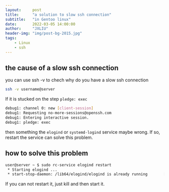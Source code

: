 ```yaml
---
layout:     post
title:      "a solution to slow ssh connection"
subtitle:   "in Gentoo linux"
date:       2022-03-05 14:00:00
author:     "JXLIU"
header-img: "img/post-bg-2015.jpg"
tags:
    - Linux
    - ssh
---
```


## the cause of a slow ssh connection
you can use ssh -v to chech why do you have a slow ssh connection
```bash
ssh -v username@server
```

If it is stucked on the step `pledge: exec`

```bash
debug1: channel 0: new [client-session]
debug1: Requesting no-more-sessions@openssh.com
debug1: Entering interactive session.
debug1: pledge: exec
```

then something the `elogind` or `systemd-logind` service maybe wrong. If so, restart the service can solve this problem.

## how to solve this problem

```bash
user@server ~ $ sudo rc-service elogind restart
 * Starting elogind ...
 * start-stop-daemon: /lib64/elogind/elogind is already running       [ !! ] * ERROR: elogind failed to start
```

  If you can not restart it, just kill and then start it.
